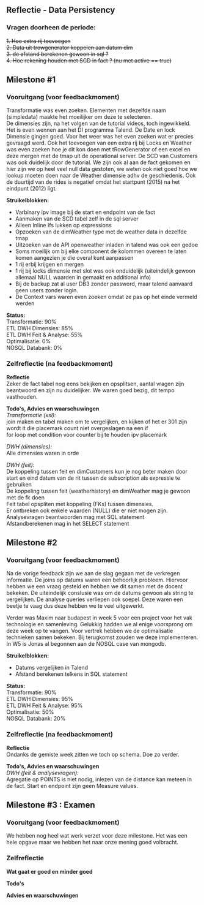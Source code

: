 ## Reflectie - Data Persistency

### Vragen doorheen de periode:
~~1. Hoe extra rij toevoegen~~  
~~2. Data uit trowgenerator koppelen aan datum dim~~  
~~3. de afstand berekenen gewoon in sql ?~~  
~~4. Hoe rekening houden met SCD in fact ? (nu met active == true)~~  


## Milestone #1
### Vooruitgang (voor feedbackmoment)
Transformatie was even zoeken. Elementen met dezelfde naam (simpledata) maakte het moeilijker om deze te selecteren.  
De dimensies zijn, na het volgen van de tutorial videos, toch ingewikkeld. Het is even wennen aan het DI programma Talend. De Date en lock Dimensie gingen goed. Voor het weer was het even zoeken wat er precies gevraagd werd. Ook het toevoegen van een extra rij bij Locks en Weather was even zoeken hoe je dit kon doen met tRowGenerator of een excel en deze mergen met de tmap uit de operational server. De SCD van Customers was ook duidelijk door de tutorial.
We zijn ook al aan de fact gekomen en hier zijn we op heel veel null data gestoten, we weten ook niet goed hoe we lookup moeten doen naar de Weather dimensie adhv de geschiedenis. Ook de duurtijd van de rides is negatief omdat het startpunt (2015) na het eindpunt (2012) ligt.  

**Struikelblokken:**
- Varbinary ipv image bij de start en endpoint van de fact  
- Aanmaken van de SCD tabel zelf in de sql server  
- Alleen Inline Ifs lukken op expressions   
- Opzoeken van de dimWeather type met de weather data in dezelfde tmap  
- Uitzoeken van de API openweather inladen in talend was ook een gedoe  
- Soms moeilijk om bij elke component de kolommen overeen te laten komen aangezien je die overal kunt aanpassen  
- 1 rij erbij krijgen en mergen  
- 1 rij bij locks dimensie met slot was ook onduidelijk (uiteindelijk gewoon allemaal NULL waarden in gemaakt en additional info)  
- Bij de backup zat al user DB3 zonder password, maar talend aanvaard geen users zonder login.  
- De Context vars waren even zoeken omdat ze pas op het einde vermeld werden   

**Status:**  
Transformatie: 90%  
ETL DWH Dimensies: 85%  
ETL DWH Feit & Analyse: 55%  
Optimalisatie: 0%  
NOSQL Databank: 0%  
### Zelfreflectie (na feedbackmoment)   
**Reflectie**  
Zeker de fact tabel nog eens bekijken en opsplitsen, aantal vragen zijn beantwoord en zijn nu duidelijker. We waren goed bezig, dit tempo vasthouden.  

**Todo's, Advies en waarschuwingen**  
*Transformatie (xsl):*  
join maken en tabel maken om te vergelijken, en kijken of het er 301 zijn  
wordt it die placemark count niet overgeslagen na een if  
for loop met condition voor counter bij te houden ipv placemark  

*DWH (dimensies):*  
Alle dimensies waren in orde

*DWH (feit):*  
De koppeling tussen feit en dimCustomers kun je nog beter maken door start en eind datum van de rit tussen de subscription als expressie te gebruiken  
De koppeling tussen feit (weatherhistory) en dimWeather mag je gewoon met de fk doen  
Feit tabel opspliten met koppeling (FKs) tussen dimensies.  
Er ontbreken ook enkele waarden (NULL) die er niet mogen zijn.  
Analysevragen beantwoorden mag met SQL statement  
Afstandberekenen mag in het SELECT statement  


## Milestone #2
### Vooruitgang (voor feedbackmoment)
Na de vorige feedback zijn we aan de slag gegaan met de verkregen informatie. De joins op datums waren een behoorlijk probleem. Hiervoor hebben we een vraag gesteld en hebben we dit samen met de docent bekeken. De uiteindelijk conslusie was om de datums gewoon als string te vergelijken. De analyse queries verliepen ook soepel. Deze waren een beetje te vaag dus deze hebben we te veel uitgewerkt.  

Verder was Maxim naar budapest in week 5 voor een project voor het vak technologie en samenleving. Gelukkig hadden we al enige voorsprong om deze week op te vangen. Voor vertrek hebben we de optimalisatie technieken samen bekeken. Bij terugkomst zouden we deze implementeren. In W5 is Jonas al begonnen aan de NOSQL case van mongodb.  

**Struikelblokken:**
- Datums vergelijken in Talend  
- Afstand berekenen telkens in SQL statement

**Status:**  
Transformatie: 90%  
ETL DWH Dimensies: 95%  
ETL DWH Feit & Analyse: 95%  
Optimalisatie: 50%  
NOSQL Databank: 20%  

### Zelfreflectie (na feedbackmoment)   
**Reflectie**  
Ondanks de gemiste week zitten we toch op schema. Doe zo verder.  

**Todo's, Advies en waarschuwingen**  
*DWH (feit & analysevragen):*  
Agregatie op POINTS is niet nodig, inlezen van de distance kan meteen in de fact. Start en endpoint zijn geen Measure values.  



## Milestone #3 : Examen
### Vooruitgang (voor feedbackmoment)  
We hebben nog heel wat werk verzet voor deze milestone. Het was een hele opgave maar we hebben het naar onze mening goed volbracht.

### Zelfreflectie
**Wat gaat er goed en minder goed**  

**Todo's**  

**Advies en waarschuwingen**  
